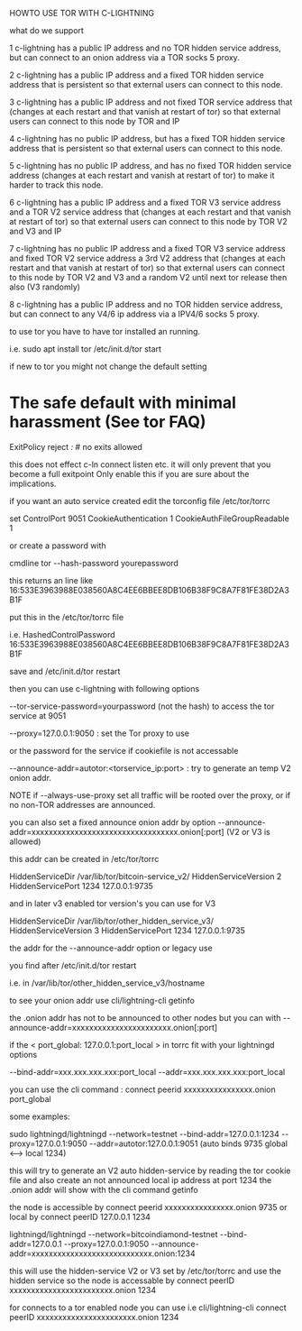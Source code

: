 HOWTO USE TOR WITH C-LIGHTNING

what do we support

1 	c-lightning has a public IP address and no TOR hidden service address,
	but can connect to an onion address via a TOR socks 5 proxy.

2 	c-lightning has a public IP address and a fixed TOR hidden service address that is persistent
	so that external users can connect to this node.

3 	c-lightning has a public IP address and not fixed TOR service address that (changes at each restart
	and that vanish at restart of tor)
	so that external users can connect to this node by TOR and IP

4 	c-lightning has no public IP address, but has a fixed TOR hidden service address that is persistent
	so that external users can connect to this node.

5 	c-lightning has no public IP address, and has no fixed TOR hidden service address
	(changes at each restart and vanish at restart of tor) to make it harder to track this node.

6	c-lightning has a public IP address and a fixed TOR V3 service address and a TOR V2 service address
	that (changes at each restart and that vanish at restart of tor)
	so that external users can connect to this node by TOR V2 and V3 and IP

7	c-lightning has no public IP address and a fixed TOR V3 service address and fixed TOR V2 service  address
	a 3rd V2 address that (changes at each restart and that vanish at restart of tor)
	so that external users can connect to this node by TOR V2 and V3 and a random V2 until next tor release then also (V3 randomly)

8 	c-lightning has a public IP address and no TOR hidden service address,
	but can connect to any V4/6 ip address via a IPV4/6 socks 5 proxy.


to use tor you have to have tor installed an running.

i.e.
sudo apt install tor
/etc/init.d/tor start

if new to tor you might not change the default setting
# The safe default with minimal harassment (See tor FAQ)
ExitPolicy reject *:* # no exits allowed

this does not effect c-ln connect listen etc.
it will only prevent that you become a full exitpoint
Only enable this if you are sure about the implications.


if you want an auto service created
edit the torconfig file /etc/tor/torrc

set
ControlPort 9051
CookieAuthentication 1
CookieAuthFileGroupReadable 1

or create a password with

cmdline
tor --hash-password yourepassword

this returns an line like
16:533E3963988E038560A8C4EE6BBEE8DB106B38F9C8A7F81FE38D2A3B1F

put this in the /etc/tor/torrc file

i.e.
HashedControlPassword 16:533E3963988E038560A8C4EE6BBEE8DB106B38F9C8A7F81FE38D2A3B1F

save
and
/etc/init.d/tor restart

then you can use c-lightning with following options

--tor-service-password=yourpassword (not the hash) to access the tor service at 9051

--proxy=127.0.0.1:9050 : set the Tor proxy to use

or the password for the service if cookiefile is not accessable

--announce-addr=autotor:<torservice_ip:port> : try to generate an temp V2 onion addr.

NOTE if --always-use-proxy set all traffic will be rooted over the proxy, or if no non-TOR addresses are announced.

you can also set a fixed announce onion addr by option
--announce-addr=xxxxxxxxxxxxxxxxxxxxxxxxxxxxxxxxxx.onion[:port]  (V2 or V3 is allowed)

this addr can be created
in /etc/tor/torrc

HiddenServiceDir /var/lib/tor/bitcoin-service_v2/
HiddenServiceVersion 2
HiddenServicePort 1234 127.0.0.1:9735

and in later v3 enabled tor version's you can use for V3

HiddenServiceDir /var/lib/tor/other_hidden_service_v3/
HiddenServiceVersion 3
HiddenServicePort 1234 127.0.0.1:9735


the addr for
the --announce-addr option
or legacy use

you find after /etc/init.d/tor restart

i.e.
in /var/lib/tor/other_hidden_service_v3/hostname

to see your onion addr use
cli/lightning-cli getinfo

the .onion addr has not to be announced to other nodes
but you can with --announce-addr=xxxxxxxxxxxxxxxxxxxxxxx.onion[:port]

if the < port_global: 127.0.0.1:port_local > in torrc fit with your
lightningd options

--bind-addr=xxx.xxx.xxx.xxx:port_local
--addr=xxx.xxx.xxx.xxx:port_local

you can use the cli command : connect peerid xxxxxxxxxxxxxxxx.onion port_global

some examples:

sudo lightningd/lightningd --network=testnet --bind-addr=127.0.0.1:1234
--proxy=127.0.0.1:9050 --addr=autotor:127.0.0.1:9051 (auto binds 9735 global <--> local 1234)

this will try to generate an V2 auto hidden-service by reading the tor cookie file and
also create an not announced local ip address at port 1234
the .onion addr will show with the cli command getinfo

the node is accessible by connect peerid xxxxxxxxxxxxxxxx.onion 9735
or local by connect peerID 127.0.0.1 1234

lightningd/lightningd --network=bitcoindiamond-testnet --bind-addr=127.0.0.1
--proxy=127.0.0.1:9050 --announce-addr=xxxxxxxxxxxxxxxxxxxxxxxxxxxx.onion:1234

this will use the hidden-service V2 or V3 set by /etc/tor/torrc and use the hidden service
so the node is accessable by connect peerID xxxxxxxxxxxxxxxxxxxxxxxx.onion 1234

for connects to a tor enabled node you can use
i.e cli/lightning-cli connect peerID xxxxxxxxxxxxxxxxxxxxxxx.onion 1234
